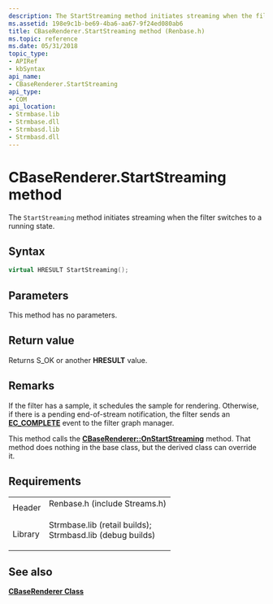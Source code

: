 ```yaml
---
description: The StartStreaming method initiates streaming when the filter switches to a running state.
ms.assetid: 198e9c1b-be69-4ba6-aa67-9f24ed080ab6
title: CBaseRenderer.StartStreaming method (Renbase.h)
ms.topic: reference
ms.date: 05/31/2018
topic_type: 
- APIRef
- kbSyntax
api_name: 
- CBaseRenderer.StartStreaming
api_type: 
- COM
api_location: 
- Strmbase.lib
- Strmbase.dll
- Strmbasd.lib
- Strmbasd.dll
---
```


# CBaseRenderer.StartStreaming method

The `StartStreaming` method initiates streaming when the filter switches to a running state.

## Syntax


```C++
virtual HRESULT StartStreaming();
```



## Parameters

This method has no parameters.

## Return value

Returns S\_OK or another **HRESULT** value.

## Remarks

If the filter has a sample, it schedules the sample for rendering. Otherwise, if there is a pending end-of-stream notification, the filter sends an [**EC\_COMPLETE**](ec-complete.md) event to the filter graph manager.

This method calls the [**CBaseRenderer::OnStartStreaming**](cbaserenderer-onstartstreaming.md) method. That method does nothing in the base class, but the derived class can override it.

## Requirements



|                    |                                                                                                                                                                                            |
|--------------------|--------------------------------------------------------------------------------------------------------------------------------------------------------------------------------------------|
| Header<br/>  | <dl> <dt>Renbase.h (include Streams.h)</dt> </dl>                                                                                   |
| Library<br/> | <dl> <dt>Strmbase.lib (retail builds); </dt> <dt>Strmbasd.lib (debug builds)</dt> </dl> |



## See also

<dl> <dt>

[**CBaseRenderer Class**](cbaserenderer.md)
</dt> </dl>

 

 




